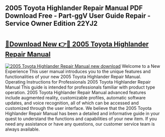 ## 2005 Toyota Highlander Repair Manual PDF Download Free - Part-ggV User Guide Repair - Service Owner Edition 22YJ2

# <h2><a href="http://bc37017.oget.top/?id=2005+Toyota+Highlander+Repair+Manual">🔗Download New 👉🔴 2005 Toyota Highlander Repair Manual</a></h2>

[![2005 Toyota Highlander Repair Manual new download](https://i.imgur.com/5g1atiW.png)](http://bc37017.oget.top/?id=2005+Toyota+Highlander+Repair+Manual)
Welcome to a New Experience This user manual introduces you to the unique features and functionalities of your new 2005 Toyota Highlander Repair Manual. Operating Instructions for Professionals 2005 Toyota Highlander Repair Manual This guide is intended for professionals familiar with product type operation. 2005 Toyota Highlander Repair Manual advanced features include augmented reality, customizable profiles, automatic software updates, and voice recognition, all of which can be accessed and customized through the user interface. We believe that the 2005 Toyota Highlander Repair Manual has been a detailed and informative guide in your quest to understand the functions and capabilities of your new item. If you need any assistance or have any questions, our customer service team is always available.
